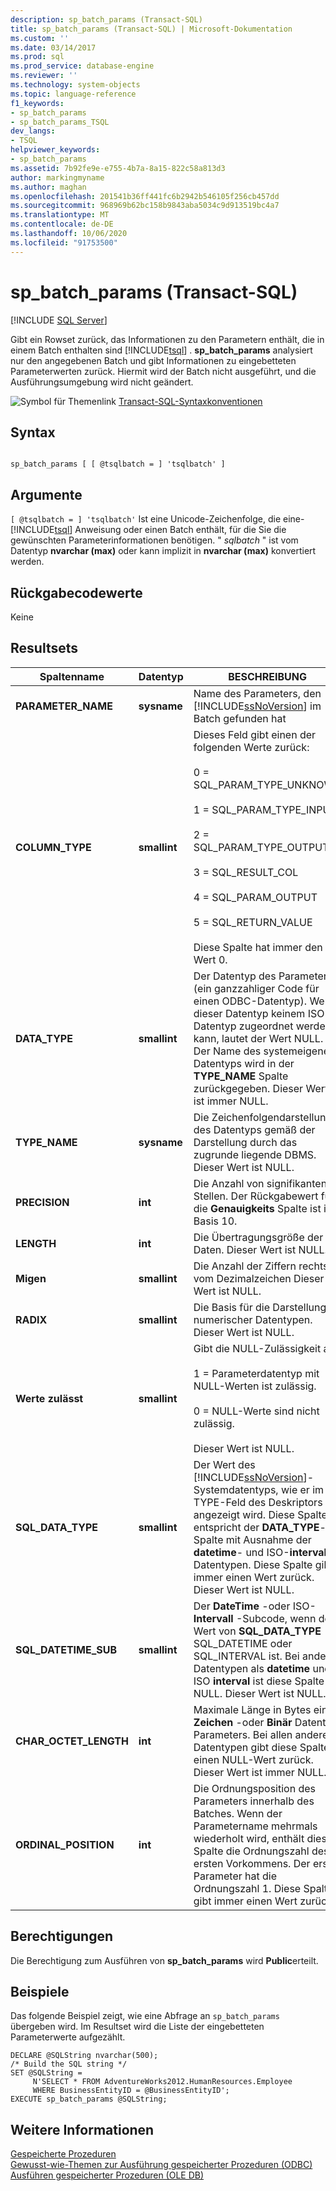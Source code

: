 ```yaml
---
description: sp_batch_params (Transact-SQL)
title: sp_batch_params (Transact-SQL) | Microsoft-Dokumentation
ms.custom: ''
ms.date: 03/14/2017
ms.prod: sql
ms.prod_service: database-engine
ms.reviewer: ''
ms.technology: system-objects
ms.topic: language-reference
f1_keywords:
- sp_batch_params
- sp_batch_params_TSQL
dev_langs:
- TSQL
helpviewer_keywords:
- sp_batch_params
ms.assetid: 7b92fe9e-e755-4b7a-8a15-822c58a813d3
author: markingmyname
ms.author: maghan
ms.openlocfilehash: 201541b36ff441fc6b2942b546105f256cb457dd
ms.sourcegitcommit: 968969b62bc158b9843aba5034c9d913519bc4a7
ms.translationtype: MT
ms.contentlocale: de-DE
ms.lasthandoff: 10/06/2020
ms.locfileid: "91753500"
---
```

# <a name="sp_batch_params-transact-sql"></a>sp_batch_params (Transact-SQL)
[!INCLUDE [SQL Server](../../includes/applies-to-version/sqlserver.md)]

  Gibt ein Rowset zurück, das Informationen zu den Parametern enthält, die in einem Batch enthalten sind [!INCLUDE[tsql](../../includes/tsql-md.md)] . **sp_batch_params** analysiert nur den angegebenen Batch und gibt Informationen zu eingebetteten Parameterwerten zurück. Hiermit wird der Batch nicht ausgeführt, und die Ausführungsumgebung wird nicht geändert.  
  
 ![Symbol für Themenlink](../../database-engine/configure-windows/media/topic-link.gif "Symbol für Themenlink") [Transact-SQL-Syntaxkonventionen](../../t-sql/language-elements/transact-sql-syntax-conventions-transact-sql.md)  
  
## <a name="syntax"></a>Syntax  
  
```  
  
sp_batch_params [ [ @tsqlbatch = ] 'tsqlbatch' ]   
```  
  
## <a name="arguments"></a>Argumente  
`[ @tsqlbatch = ] 'tsqlbatch'` Ist eine Unicode-Zeichenfolge, die eine- [!INCLUDE[tsql](../../includes/tsql-md.md)] Anweisung oder einen Batch enthält, für die Sie die gewünschten Parameterinformationen benötigen. " *sqlbatch* " ist vom Datentyp **nvarchar (max)** oder kann implizit in **nvarchar (max)** konvertiert werden.  
  
## <a name="return-code-values"></a>Rückgabecodewerte  
 Keine  
  
## <a name="result-sets"></a>Resultsets  
  
|Spaltenname|Datentyp|BESCHREIBUNG|  
|-----------------|---------------|-----------------|  
|**PARAMETER_NAME**|**sysname**|Name des Parameters, den [!INCLUDE[ssNoVersion](../../includes/ssnoversion-md.md)] im Batch gefunden hat|  
|**COLUMN_TYPE**|**smallint**|Dieses Feld gibt einen der folgenden Werte zurück:<br /><br /> 0 = SQL_PARAM_TYPE_UNKNOWN<br /><br /> 1 = SQL_PARAM_TYPE_INPUT<br /><br /> 2 = SQL_PARAM_TYPE_OUTPUT<br /><br /> 3 = SQL_RESULT_COL<br /><br /> 4 = SQL_PARAM_OUTPUT<br /><br /> 5 = SQL_RETURN_VALUE<br /><br /> Diese Spalte hat immer den Wert 0.|  
|**DATA_TYPE**|**smallint**|Der Datentyp des Parameters (ein ganzzahliger Code für einen ODBC-Datentyp). Wenn dieser Datentyp keinem ISO-Datentyp zugeordnet werden kann, lautet der Wert NULL. Der Name des systemeigenen Datentyps wird in der **TYPE_NAME** Spalte zurückgegeben. Dieser Wert ist immer NULL.|  
|**TYPE_NAME**|**sysname**|Die Zeichenfolgendarstellung des Datentyps gemäß der Darstellung durch das zugrunde liegende DBMS. Dieser Wert ist NULL.|  
|**PRECISION**|**int**|Die Anzahl von signifikanten Stellen. Der Rückgabewert für die **Genauigkeits** Spalte ist in Basis 10.|  
|**LENGTH**|**int**|Die Übertragungsgröße der Daten. Dieser Wert ist NULL.|  
|**Migen**|**smallint**|Die Anzahl der Ziffern rechts vom Dezimalzeichen Dieser Wert ist NULL.|  
|**RADIX**|**smallint**|Die Basis für die Darstellung numerischer Datentypen. Dieser Wert ist NULL.|  
|**Werte zulässt**|**smallint**|Gibt die NULL-Zulässigkeit an:<br /><br /> 1 = Parameterdatentyp mit NULL-Werten ist zulässig.<br /><br /> 0 = NULL-Werte sind nicht zulässig.<br /><br /> Dieser Wert ist NULL.|  
|**SQL_DATA_TYPE**|**smallint**|Der Wert des [!INCLUDE[ssNoVersion](../../includes/ssnoversion-md.md)]-Systemdatentyps, wie er im TYPE-Feld des Deskriptors angezeigt wird. Diese Spalte entspricht der **DATA_TYPE**-Spalte mit Ausnahme der **datetime**- und ISO-**interval**-Datentypen. Diese Spalte gibt immer einen Wert zurück. Dieser Wert ist NULL.|  
|**SQL_DATETIME_SUB**|**smallint**|Der **DateTime** -oder ISO- **Intervall** -Subcode, wenn der Wert von **SQL_DATA_TYPE** SQL_DATETIME oder SQL_INTERVAL ist. Bei anderen Datentypen als **datetime** und ISO **interval** ist diese Spalte NULL. Dieser Wert ist NULL.|  
|**CHAR_OCTET_LENGTH**|**int**|Maximale Länge in Bytes eines **Zeichen** -oder **Binär** Datentyp Parameters. Bei allen anderen Datentypen gibt diese Spalte einen NULL-Wert zurück. Dieser Wert ist immer NULL.|  
|**ORDINAL_POSITION**|**int**|Die Ordnungsposition des Parameters innerhalb des Batches. Wenn der Parametername mehrmals wiederholt wird, enthält diese Spalte die Ordnungszahl des ersten Vorkommens. Der erste Parameter hat die Ordnungszahl 1. Diese Spalte gibt immer einen Wert zurück.|  
  
## <a name="permissions"></a>Berechtigungen  
 Die Berechtigung zum Ausführen von **sp_batch_params** wird **Public**erteilt.  
  
## <a name="examples"></a>Beispiele  
 Das folgende Beispiel zeigt, wie eine Abfrage an `sp_batch_params` übergeben wird. Im Resultset wird die Liste der eingebetteten Parameterwerte aufgezählt.  
  
```  
DECLARE @SQLString nvarchar(500);  
/* Build the SQL string */  
SET @SQLString =  
     N'SELECT * FROM AdventureWorks2012.HumanResources.Employee   
     WHERE BusinessEntityID = @BusinessEntityID';  
EXECUTE sp_batch_params @SQLString;  
```  
  
## <a name="see-also"></a>Weitere Informationen  
 [Gespeicherte Prozeduren](../../relational-databases/native-client-odbc-stored-procedures/running-stored-procedures.md)   
 [Gewusst-wie-Themen zur Ausführung gespeicherter Prozeduren &#40;ODBC&#41;](../native-client-odbc-how-to/running-stored-procedures-call-stored-procedures.md)   
 [Ausführen gespeicherter Prozeduren &#40;OLE DB&#41;](../../relational-databases/native-client/ole-db/stored-procedures-running.md)  
  
